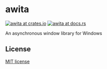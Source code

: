 # awita

[![awita at crates.io](https://img.shields.io/crates/v/awita.svg)](https://crates.io/crates/awita)
[![awita at docs.rs](https://docs.rs/awita/badge.svg)](https://docs.rs/awita)

An asynchronous window library for Windows

## License

[MIT license](LICENSE)